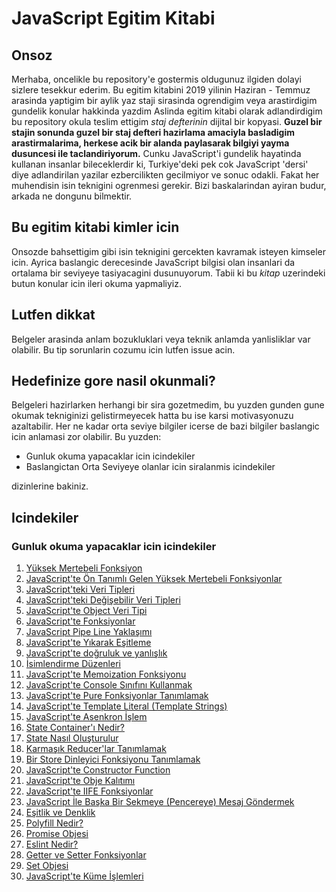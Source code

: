 # JavaScript Egitim Kitabi

## Onsoz
Merhaba, oncelikle bu repository'e gostermis oldugunuz
ilgiden dolayi sizlere tesekkur ederim. Bu egitim
kitabini 2019 yilinin Haziran - Temmuz arasinda
yaptigim bir aylik yaz staji sirasinda ogrendigim
veya arastirdigim gundelik konular hakkinda yazdim
Aslinda egitim kitabi olarak adlandirdigim bu repository
okula teslim ettigim _staj defterinin_ dijital bir kopyasi.
**Guzel bir stajin sonunda guzel bir staj defteri hazirlama amaciyla
basladigim arastirmalarima, herkese acik bir alanda paylasarak
bilgiyi yayma dusuncesi ile taclandiriyorum.** Cunku JavaScript'i
gundelik hayatinda kullanan insanlar bileceklerdir ki, Turkiye'deki pek cok JavaScript
'dersi' diye adlandirilan yazilar ezbercilikten gecilmiyor ve sonuc odakli. Fakat her muhendisin
isin teknigini ogrenmesi gerekir. Bizi baskalarindan ayiran budur, arkada ne dongunu bilmektir.

 ## Bu egitim kitabi kimler icin
 Onsozde bahsettigim gibi isin teknigini gercekten kavramak isteyen kimseler icin. Ayrica
 baslangic derecesinde JavaScript bilgisi olan insanlari da ortalama bir seviyeye tasiyacagini dusunuyorum.
 Tabii ki bu _kitap_ uzerindeki butun konular icin ileri okuma yapmaliyiz.
 
 ## Lutfen dikkat
 Belgeler arasinda anlam bozukluklari veya teknik anlamda yanlisliklar var olabilir.
 Bu tip sorunlarin cozumu icin lutfen issue acin.
 
 ## Hedefinize gore nasil okunmali?
 Belgeleri hazirlarken herhangi bir sira gozetmedim, bu yuzden gunden gune okumak
 tekniginizi gelistirmeyecek hatta bu ise karsi motivasyonuzu
 azaltabilir. Her ne kadar orta seviye bilgiler icerse de bazi
 bilgiler baslangic icin anlamasi zor olabilir. Bu yuzden:
 * Gunluk okuma yapacaklar icin icindekiler
 * Baslangictan Orta Seviyeye olanlar icin siralanmis icindekiler
 
 dizinlerine bakiniz.
 
 ## Icindekiler
 
 ### Gunluk okuma yapacaklar icin icindekiler
 
 <ol>
    <li>
        <a href="day-01/higher-order-functions_tr.md">
           Yüksek Mertebeli Fonksiyon
        </a>
    </li>
    <li>
        <a href="day-02/built-in-higher-order-functions-in-javascript_tr.md">
            JavaScript'te Ön Tanımlı Gelen Yüksek Mertebeli Fonksiyonlar
        </a>
    </li>
    <li>
        <a href="day-03/primitve-types-in-javascript_tr.md">
            JavaScript'teki Veri Tipleri
        </a>
    </li>
    <li>
        <a href="day-04/mutable-types-in-javascript_tr.md">
            JavaScript'teki Değişebilir Veri Tipleri
        </a>
    </li>
    <li>
        <a href="day-05/objects-in-javascript_tr.md">
            JavaScript'te Object Veri Tipi
        </a>
    </li>
    <li>
        <a href="day-06/functions-in-javascript_tr.md">
            JavaScript'te Fonksiyonlar
        </a>
    </li>
    <li>
        <a href="day-07/pipeline-approach-in-javascript_tr.md">
            JavaScript Pipe Line Yaklaşımı
        </a>
    </li>
    <li>
        <a href="day-08/destructing-in-javascript_tr.md">
            JavaScript'te Yıkarak Eşitleme
        </a>
    </li>
    <li>
        <a href="day-09/truthy-and-falsy-in-javascript_tr.md">
            JavaScript'te doğruluk ve yanlışlık
        </a>
    </li>
    <li>
        <a href="day-10/naming-conventions_tr.md">
            İsimlendirme Düzenleri
        </a>
    </li>
    <li>
        <a href="day-11/memoization-function-in-javascript_tr.md">
            JavaScript'te Memoization Fonksiyonu
        </a>
    </li>
    <li>
        <a href="day-12/using-console-in-javascript_tr.md">
            JavaScript'te Console Sınıfını Kullanmak
        </a>
    </li>
    <li>
        <a href="day-13/defining-pure-function-in-javascript_tr.md">
            JavaScript'te Pure Fonksiyonlar Tanımlamak
        </a>
    </li>
    <li>
        <a href="day-14/template-literals-in-javascript_tr.md">
            JavaScript'te Template Literal (Template Strings)
        </a>
    </li>
    <li>
        <a href="day-15/async-in-javascript_tr.md">
            JavaScript'te Asenkron İşlem
        </a>
    </li>
    <li>
        <a href="day-16/what-is-state-container_tr.md">
            State Container'ı Nedir?
        </a>
    </li>
    <li>
        <a href="day-17/how-to-create-state-in-redux_tr.md">
            State Nasıl Oluşturulur
        </a>
    </li>
    <li>
        <a href="day-18/define-complex-reducers_tr.md">
            Karmaşık Reducer'lar Tanımlamak
        </a>
    </li>
    <li>
        <a href="day-19/register-a-store-listener_tr.md">
            Bir Store Dinleyici Fonksiyonu Tanımlamak
        </a>
    </li>
    <li>
        <a href="day-20/constructor-function-in-javascript_tr.md">
            JavaScript'te Constructor Function
        </a>
    </li>
    <li>
        <a href="day-21/object-inheritance-in-javascript_tr.md">
            JavaScript'te Obje Kalıtımı
        </a>
    </li>
    <li>
        <a href="day-22/iife-function-in-javascript_tr.md">
            JavaScript'te IIFE Fonksiyonlar
        </a>
    </li>
    <li>
        <a href="day-23/postMessage-function_tr.md">
            JavaScript İle Başka Bir Sekmeye (Pencereye) Mesaj Göndermek
        </a>
    </li>
    <li>
        <a href="day-24/equality-and-strict-equality-in-javascript_tr.md">
            Eşitlik ve Denklik
        </a>
    </li>
    <li>
        <a href="day-25/what-is-polyfill_tr.md">
            Polyfill Nedir?
        </a>
    </li>
    <li>
        <a href="day-26/promise-object-in-javascript_tr.md">
            Promise Objesi
        </a>
    </li>
    <li>
        <a href="day-27/what-is-eslint_tr.md">
            Eslint Nedir?
        </a>
    </li>
    <li>
        <a href="day-28/getters-and-setters-in-javascript_tr.md">
            Getter ve Setter Fonksiyonlar
        </a>
    </li>
    <li>
        <a href="day-29/set-object_tr.md">
            Set Objesi
        </a>
    </li>
    <li>
        <a href="day-30/set-operations-in-javascript_tr.md">
            JavaScript'te Küme İşlemleri
        </a>
    </li>
 </ol>